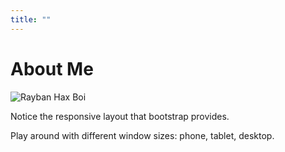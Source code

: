 ```yaml
---
title: ""
---
```


<div class="page-header">
  <h1 class="text-center font-lobster">About Me</h1>
</div>

<img src="/img/rayban_hax_boi.gif" alt="Rayban Hax Boi" class="img-circle center-block" />

<div class="text-center" markdown=1>

Notice the responsive layout that bootstrap provides.  

Play around with different window sizes: phone, tablet, desktop.

</div>
